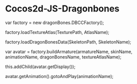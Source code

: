 # Cocos2d-JS-Dragonbones
var factory = new dragonBones.DBCCFactory();

factory.loadTextureAtlas(TexturePath, AtlasName);

factory.loadDragonBonesData(SkeletonPath, SkeletonName);

var avatar = factory.buildArmature(armatureName, skinName, animationName, dragonBonesName, textureAtlasName);

this.addChild(avatar.getDisplay());

avatar.getAnimation().gotoAndPlay(animationName);

